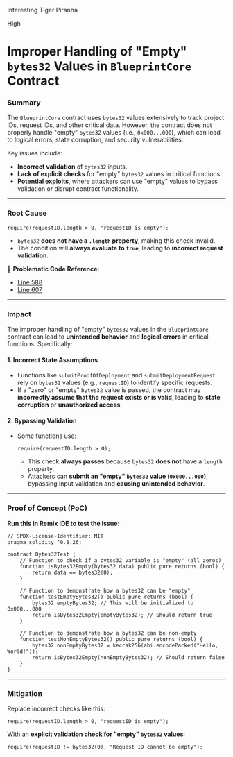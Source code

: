 Interesting Tiger Piranha

High

# Improper Handling of "Empty" `bytes32` Values in `BlueprintCore` Contract


### **Summary**  

The `BlueprintCore` contract uses `bytes32` values extensively to track project IDs, request IDs, and other critical data. However, the contract does not properly handle "empty" `bytes32` values (i.e., `0x000...000`), which can lead to logical errors, state corruption, and security vulnerabilities.  

Key issues include:  
- **Incorrect validation** of `bytes32` inputs.  
- **Lack of explicit checks** for "empty" `bytes32` values in critical functions.  
- **Potential exploits**, where attackers can use "empty" values to bypass validation or disrupt contract functionality.  

---

### **Root Cause**  

```solidity
require(requestID.length > 0, "requestID is empty");
```

- `bytes32` **does not have a `.length` property**, making this check invalid.  
- The condition will **always evaluate to `true`**, leading to **incorrect request validation**.  

📌 **Problematic Code Reference:**  
- [Line 588](https://github.com/sherlock-audit/2025-03-crestal-network/blob/main/crestal-omni-contracts/src/BlueprintCore.sol#L588)  
- [Line 607](https://github.com/sherlock-audit/2025-03-crestal-network/blob/main/crestal-omni-contracts/src/BlueprintCore.sol#L607)  

---

### **Impact**  

The improper handling of "empty" `bytes32` values in the `BlueprintCore` contract can lead to **unintended behavior** and **logical errors** in critical functions. Specifically:  

#### **1. Incorrect State Assumptions**  
- Functions like `submitProofOfDeployment` and `submitDeploymentRequest` rely on `bytes32` values (e.g., `requestID`) to identify specific requests.  
- If a "zero" or "empty" `bytes32` value is passed, the contract may **incorrectly assume that the request exists or is valid**, leading to **state corruption** or **unauthorized access**.  

#### **2. Bypassing Validation**  
- Some functions use:  

  ```solidity
  require(requestID.length > 0);
  ```

  - This check **always passes** because `bytes32` **does not** have a `length` property.  
  - Attackers can **submit an "empty" `bytes32` value (`0x000...000`)**, bypassing input validation and **causing unintended behavior**.  

---

### **Proof of Concept (PoC)**  

**Run this in Remix IDE to test the issue:**  

```solidity
// SPDX-License-Identifier: MIT
pragma solidity ^0.8.26;

contract Bytes32Test {
    // Function to check if a bytes32 variable is "empty" (all zeros)
    function isBytes32Empty(bytes32 data) public pure returns (bool) {
        return data == bytes32(0);
    }

    // Function to demonstrate how a bytes32 can be "empty"
    function testEmptyBytes32() public pure returns (bool) {
        bytes32 emptyBytes32; // This will be initialized to 0x000...000
        return isBytes32Empty(emptyBytes32); // Should return true
    }

    // Function to demonstrate how a bytes32 can be non-empty
    function testNonEmptyBytes32() public pure returns (bool) {
        bytes32 nonEmptyBytes32 = keccak256(abi.encodePacked("Hello, World!"));
        return isBytes32Empty(nonEmptyBytes32); // Should return false
    }
}
```

---

### **Mitigation**  

Replace incorrect checks like this:  

```solidity
require(requestID.length > 0, "requestID is empty");
```

With an **explicit validation check for "empty" `bytes32` values**:  

```solidity
require(requestID != bytes32(0), "Request ID cannot be empty");
```